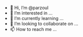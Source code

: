 - 👋 Hi, I’m @parzoul
- 👀 I’m interested in ...
- 🌱 I’m currently learning ...
- 💞️ I’m looking to collaborate on ...
- 📫 How to reach me ...

<!---
parzoul/parzoul is a ✨ special ✨ repository because its `README.md` (this file) appears on your GitHub profile.
You can click the Preview link to take a look at your changes.
--->
